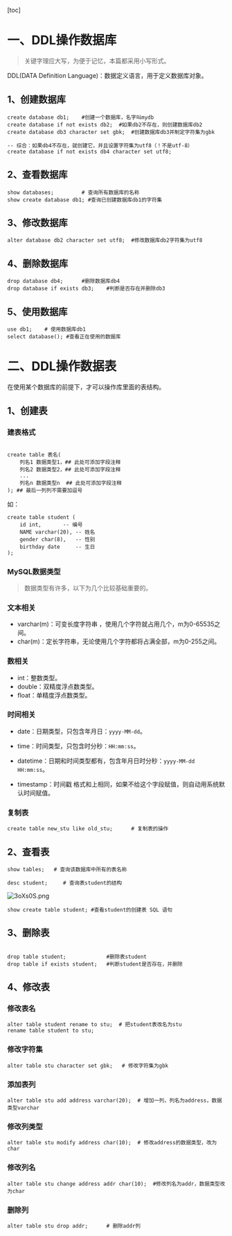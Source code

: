 [toc]

# 一、DDL操作数据库

> 关键字理应大写，为便于记忆，本篇都采用小写形式。

DDL(DATA Definition Language)：数据定义语言，用于定义数据库对象。

## 1、创建数据库

```mysql
create database db1;	#创建一个数据库，名字叫mydb
create database if not exists db2;	#如果db2不存在，则创建数据库db2
create database db3 character set gbk;	#创建数据库db3并制定字符集为gbk

-- 综合：如果db4不存在，就创建它，并且设置字符集为utf8（！不是utf-8）
create database if not exists db4 character set utf8;
```
## 2、查看数据库

```mysql
show databases;			# 查询所有数据库的名称
show create database db1; #查询已创建数据库db1的字符集
```
## 3、修改数据库

```mysql
alter database db2 character set utf8;	#修改数据库db2字符集为utf8
```
## 4、删除数据库

```mysql
drop database db4;		#删除数据库db4
drop database if exists db3;	#判断是否存在并删除db3
```
## 5、使用数据库

```mysql
use db1;	# 使用数据库db1
select database(); #查看正在使用的数据库
```
# 二、DDL操作数据表

在使用某个数据库的前提下，才可以操作库里面的表结构。

## 1、创建表

### 建表格式

```mysql

create table 表名(
    列名1 数据类型1，## 此处可添加字段注释
    列名2 数据类型2，## 此处可添加字段注释
    ...
    列名n 数据类型n  ## 此处可添加字段注释
); ## 最后一列列不需要加逗号
```
如：

```mysql
create table student (
	id int, 	  -- 编号
	NAME varchar(20), -- 姓名
	gender char(8),	  -- 性别
	birthday date 	  -- 生日
);
```

### MySQL数据类型

> 数据类型有许多，以下为几个比较基础重要的。

### 文本相关

- varchar(m)：可变长度字符串 ，使用几个字符就占用几个，m为0-65535之间。
- char(m)：定长字符串，无论使用几个字符都将占满全部，m为0-255之间。

### 数相关

- int：整数类型。
- double：双精度浮点数类型。
- float：单精度浮点数类型。

### 时间相关

- date：日期类型，只包含年月日：`yyyy-MM-dd`。
- time：时间类型，只包含时分秒：`HH:mm:ss`。
- datetime：日期和时间类型都有，包含年月日时分秒：`yyyy-MM-dd HH:mm:ss`。

- timestamp：时间戳 格式和上相同，如果不给这个字段赋值，则自动用系统默认时间赋值。

### 复制表

```mysql
create table new_stu like old_stu;      # 复制表的操作
```

## 2、查看表

```mysql
show tables;   # 查询该数据库中所有的表名称
```
```mysql
desc student;	  # 查询表student的结构
```

![3oXs0S.png](https://s2.ax1x.com/2020/03/04/3oXs0S.png)

```mysql
show create table student; #查看student的创建表 SQL 语句
```

## 3、删除表

```mysql

drop table student;				#删除表student
drop table if exists student;	#判断student是否存在，并删除
```
## 4、修改表

### 修改表名

```mysql
alter table student rename to stu;  # 把student表改名为stu
rename table student to stu;
```
### 修改字符集

```mysql
alter table stu character set gbk;   # 修改字符集为gbk
```

### 添加表列

```mysql
alter table stu add address varchar(20);  # 增加一列，列名为address，数据类型varchar
```

### 修改列类型

```mysql
alter table stu modify address char(10);  # 修改address的数据类型，改为char
```

### 修改列名

```mysql
alter table stu change address addr char(10);  #修改列名为addr，数据类型改为char
```

### 删除列

```mysql
alter table stu drop addr; 		# 删除addr列
```







